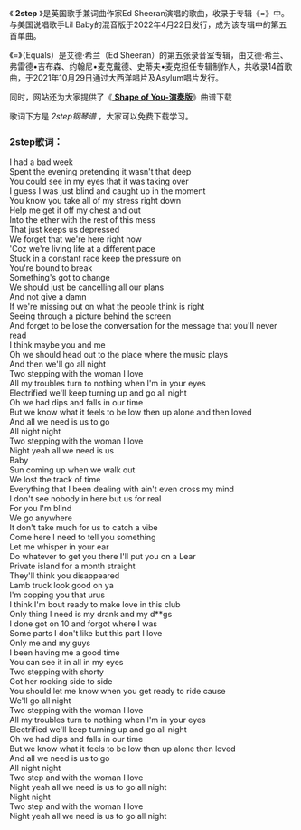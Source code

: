

《 **2step** 》是英国歌手兼词曲作家Ed Sheeran演唱的歌曲，收录于专辑《=》中。与美国说唱歌手Lil
Baby的混音版于2022年4月22日发行，成为该专辑中的第五首单曲。

《=》（Equals）是艾德·希兰（Ed
Sheeran）的第五张录音室专辑，由艾德·希兰、弗雷德•吉布森、约翰尼•麦克戴德、史蒂夫•麦克担任专辑制作人，共收录14首歌曲，于2021年10月29日通过大西洋唱片及Asylum唱片发行。

同时，网站还为大家提供了《[ **Shape of You-演奏版**](Music-10385-Shape-of-You-演奏版.html "Shape
of You-演奏版")》曲谱下载

歌词下方是 _2step钢琴谱_ ，大家可以免费下载学习。

### 2step歌词：

I had a bad week  
Spent the evening pretending it wasn't that deep  
You could see in my eyes that it was taking over  
I guess I was just blind and caught up in the moment  
You know you take all of my stress right down  
Help me get it off my chest and out  
Into the ether with the rest of this mess  
That just keeps us depressed  
We forget that we're here right now  
'Coz we're living life at a different pace  
Stuck in a constant race keep the pressure on  
You're bound to break  
Something's got to change  
We should just be cancelling all our plans  
And not give a damn  
If we're missing out on what the people think is right  
Seeing through a picture behind the screen  
And forget to be lose the conversation for the message that you'll never read  
I think maybe you and me  
Oh we should head out to the place where the music plays  
And then we'll go all night  
Two stepping with the woman I love  
All my troubles turn to nothing when I'm in your eyes  
Electrified we'll keep turning up and go all night  
Oh we had dips and falls in our time  
But we know what it feels to be low then up alone and then loved  
And all we need is us to go  
All night night  
Two stepping with the woman I love  
Night yeah all we need is us  
Baby  
Sun coming up when we walk out  
We lost the track of time  
Everything that I been dealing with ain't even cross my mind  
I don't see nobody in here but us for real  
For you I'm blind  
We go anywhere  
It don't take much for us to catch a vibe  
Come here I need to tell you something  
Let me whisper in your ear  
Do whatever to get you there I'll put you on a Lear  
Private island for a month straight  
They'll think you disappeared  
Lamb truck look good on ya  
I'm copping you that urus  
I think I'm bout ready to make love in this club  
Only thing I need is my drank and my d**gs  
I done got on 10 and forgot where I was  
Some parts I don't like but this part I love  
Only me and my guys  
I been having me a good time  
You can see it in all in my eyes  
Two stepping with shorty  
Got her rocking side to side  
You should let me know when you get ready to ride cause  
We'll go all night  
Two stepping with the woman I love  
All my troubles turn to nothing when I'm in your eyes  
Electrified we'll keep turning up and go all night  
Oh we had dips and falls in our time  
But we know what it feels to be low then up alone then loved  
And all we need is us to go  
All night night  
Two step and with the woman I love  
Night yeah all we need is us to go all night  
Night night  
Two step and with the woman I love  
Night yeah all we need is us to go all night

